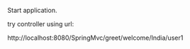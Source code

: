 Start application.

try controller using url:

http://localhost:8080/SpringMvc/greet/welcome/India/user1

